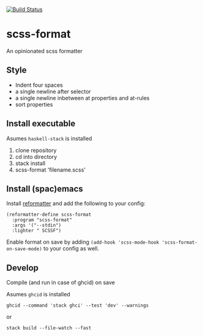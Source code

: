 [![Build Status](https://travis-ci.org/rl-king/scss-format.svg?branch=master)](https://travis-ci.org/rl-king/scss-format)
# scss-format

An opinionated scss formatter

## Style

* Indent four spaces
* a single newline after selector
* a single newline inbetween at properties and at-rules
* sort properties

## Install executable

Asumes `haskell-stack` is installed

1. clone repository
2. cd into directory
3. stack install
4. scss-format 'filename.scss'


## Install (spac)emacs

Install [reformatter](https://github.com/purcell/reformatter.el) and add the following to your config:
``` elisp
(reformatter-define scss-format
  :program "scss-format"
  :args '("--stdin")
  :lighter " SCSSF")
```

Enable format on save by adding `(add-hook 'scss-mode-hook 'scss-format-on-save-mode)` to your config as well.

## Develop


Compile (and run in case of ghcid) on save

Asumes `ghcid` is installed

`ghcid --command 'stack ghci' --test 'dev' --warnings`

or

`stack build --file-watch --fast`
